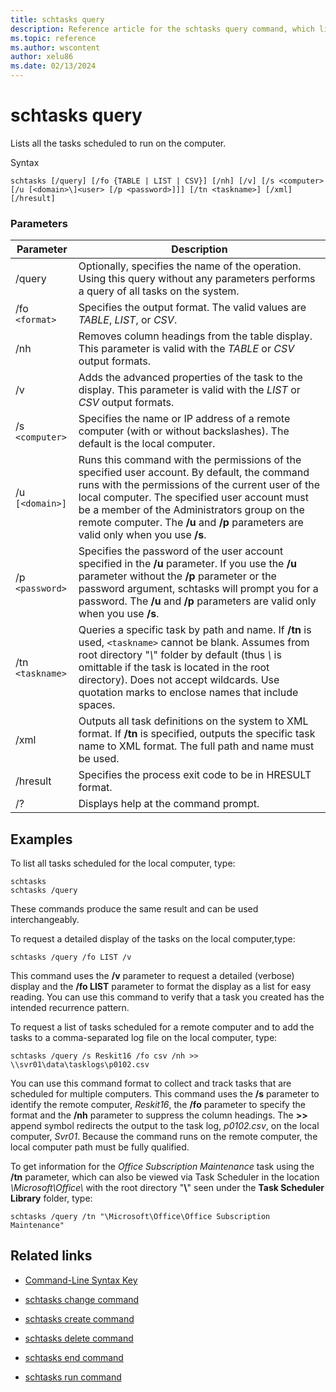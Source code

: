 ```yaml
---
title: schtasks query
description: Reference article for the schtasks query command, which lists all the tasks scheduled to run on the computer.
ms.topic: reference
ms.author: wscontent
author: xelu86
ms.date: 02/13/2024
---
```


# schtasks query

Lists all the tasks scheduled to run on the computer.

Syntax

```
schtasks [/query] [/fo {TABLE | LIST | CSV}] [/nh] [/v] [/s <computer> [/u [<domain>\]<user> [/p <password>]]] [/tn <taskname>] [/xml] [/hresult]
```

### Parameters

| Parameter | Description |
|--|--|
| /query | Optionally, specifies the name of the operation. Using this query without any parameters performs a query of all tasks on the system. |
| /fo `<format>` | Specifies the output format. The valid values are *TABLE*, *LIST*, or *CSV*. |
| /nh | Removes column headings from the table display. This parameter is valid with the *TABLE* or *CSV* output formats. |
| /v | Adds the advanced properties of the task to the display. This parameter is valid with the *LIST* or *CSV* output formats. |
| /s `<computer>` | Specifies the name or IP address of a remote computer (with or without backslashes). The default is the local computer. |
| /u `[<domain>]` | Runs this command with the permissions of the specified user account. By default, the command runs with the permissions of the current user of the local computer. The specified user account must be a member of the Administrators group on the remote computer. The **/u** and **/p** parameters are valid only when you use **/s**. |
| /p `<password>` | Specifies the password of the user account specified in the **/u** parameter. If you use the **/u** parameter without the **/p** parameter or the password argument, schtasks will prompt you for a password. The **/u** and **/p** parameters are valid only when you use **/s**. |
| /tn `<taskname>`| Queries a specific task by path and name. If **/tn** is used, `<taskname>` cannot be blank. Assumes from root directory "*\\*" folder by default (thus *\\* is omittable if the task is located in the root directory). Does not accept wildcards. Use quotation marks to enclose names that include spaces. |
| /xml | Outputs all task definitions on the system to XML format. If **/tn** is specified, outputs the specific task name to XML format. The full path and name must be used. |
| /hresult | Specifies the process exit code to be in HRESULT format. |
| /? | Displays help at the command prompt. |

## Examples

To list all tasks scheduled for the local computer, type:

```
schtasks
schtasks /query
```

These commands produce the same result and can be used interchangeably.

To request a detailed display of the tasks on the local computer,type:

```
schtasks /query /fo LIST /v
```

This command uses the **/v** parameter to request a detailed (verbose) display and the **/fo LIST** parameter to format the display as a list for easy reading. You can use this command to verify that a task you created has the intended recurrence pattern.

To request a list of tasks scheduled for a remote computer and to add the tasks to a comma-separated log file on the local computer, type:

```
schtasks /query /s Reskit16 /fo csv /nh >> \\svr01\data\tasklogs\p0102.csv
```

You can use this command format to collect and track tasks that are scheduled for multiple computers. This command uses the **/s** parameter to identify the remote computer, *Reskit16*, the **/fo** parameter to specify the format and the **/nh** parameter to suppress the column headings. The **>>** append symbol redirects the output to the task log, *p0102.csv*, on the local computer, *Svr01*. Because the command runs on the remote computer, the local computer path must be fully qualified.

To get information for the *Office Subscription Maintenance* task using the **/tn** parameter, which can also be viewed via Task Scheduler in the location *\\Microsoft\\Office\\* with the root directory "**\\**" seen under the **Task Scheduler Library** folder, type:

```
schtasks /query /tn "\Microsoft\Office\Office Subscription Maintenance"
```

## Related links

- [Command-Line Syntax Key](command-line-syntax-key.md)

- [schtasks change command](schtasks-change.md)

- [schtasks create command](schtasks-create.md)

- [schtasks delete command](schtasks-delete.md)

- [schtasks end command](schtasks-end.md)

- [schtasks run command](schtasks-run.md)
